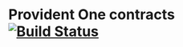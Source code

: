 Provident One contracts [![Build Status](https://travis-ci.org/ProvidentOne/contracts.svg?branch=master)](https://travis-ci.org/ProvidentOne/contracts)
===
